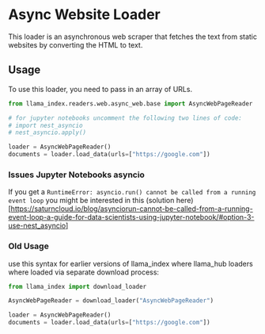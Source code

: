 # Async Website Loader

This loader is an asynchronous web scraper that fetches the text from static websites by converting the HTML to text.

## Usage

To use this loader, you need to pass in an array of URLs.

```python
from llama_index.readers.web.async_web.base import AsyncWebPageReader

# for jupyter notebooks uncomment the following two lines of code:
# import nest_asyncio
# nest_asyncio.apply()

loader = AsyncWebPageReader()
documents = loader.load_data(urls=["https://google.com"])
```

### Issues Jupyter Notebooks asyncio

If you get a `RuntimeError: asyncio.run() cannot be called from a running event loop` you might be interested in this (solution here)[https://saturncloud.io/blog/asynciorun-cannot-be-called-from-a-running-event-loop-a-guide-for-data-scientists-using-jupyter-notebook/#option-3-use-nest_asyncio]

### Old Usage

use this syntax for earlier versions of llama_index where llama_hub loaders where loaded via separate download process:

```python
from llama_index import download_loader

AsyncWebPageReader = download_loader("AsyncWebPageReader")

loader = AsyncWebPageReader()
documents = loader.load_data(urls=["https://google.com"])
```
